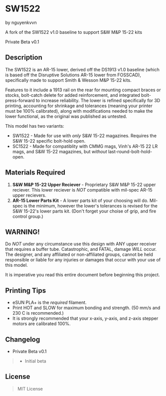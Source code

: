 # SW1522
by nguyenkvvn

A fork of the SW1522 v1.0 baseline to support S&amp;W M&amp;P 15-22 kits

Private Beta v0.1

## Description
The SW1522 is an AR-15 lower, derived off the DS1913 v1.0 baseline (which is based off the Disruptive Solutions AR-15 lower from FOSSCAD), specifically made to support Smith & Wesson M&P 15-22 kits. 

Features to it include a 1913 rail on the rear for mounting compact braces or stocks, bolt-catch delete for added reinforcement, and integrated bolt-press-forward to increase reliability. The lower is refined specifically for 3D printing, accounting for shrinkage and tolerances (meaning your printer must be 100% calibrated), along with modifications needed to make the lower functional, as the original was published as untested. 

This model has two variants:
* SW1522 - Made for use with _only_ S&W 15-22 magazines. Requires the S&W 15-22 specific bolt-hold open.
* SC1522 - Made for compatiblity with CMMG mags, Vinh's AR-15 22 LR mags, and S&W 15-22 magazines, but _without_ last-round-bolt-hold-open.

## Materials Required
1. **S&W M&P 15-22 Upper Reciever** - Proprietary S&W M&P 15-22 upper reciever. This lower reciever is *NOT* compatible with mil-spec AR-15 upper recievers.
2. **AR-15 Lower Parts Kit** - A lower parts kit of your choosing will do. Mil-spec is the minimum, however the lower's tolerances is revised for the S&W 15-22's lower parts kit. (Don't forget your choise of grip, and fire control group.)

## WARNING!
Do *NOT* under any circumstance use this design with ANY upper receiver that requires a buffer tube. Catastrophic, and FATAL, damage *WILL* occur. The designer, and any affiliated or non-affiliated groups, cannot be held responsible or liable for any injuries or damages that occur with your use of this model.

It is imperative you read this entire document before beginning this project.

## Printing Tips
* eSUN PLA+ is the _required_ filament.
* Print HOT and SLOW for maximum bonding and strength. (50 mm/s and 230 C is recommended.)
* It is strongly recommended that your x-axis, y-axis, and z-axis stepper motors are calibrated 100%.

## Changelog

* Private Beta v0.1
> - Initial beta

## License
> MIT License
